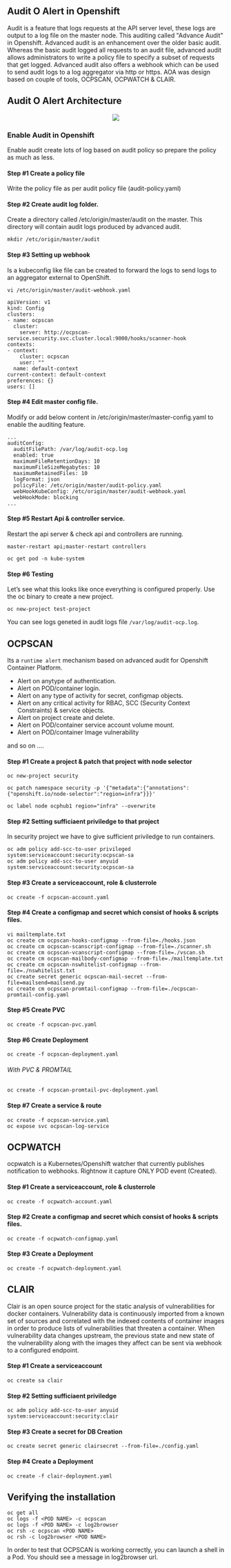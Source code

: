 ## Audit O Alert in Openshift

Audit is a feature that logs requests at the API server level, these logs are output to a log file on the master node. This auditing called "Advance Audit" in Openshift. Advanced audit is an enhancement over the older basic audit. Whereas the basic audit logged all requests to an audit file, advanced audit allows administrators to write a policy file to specify a subset of requests that get logged. Advanced audit also offers a webhook which can be used to send audit logs to a log aggregator via http or https.
AOA was design based on couple of tools, OCPSCAN, OCPWATCH & CLAIR.

## Audit O Alert Architecture

<p align="center">
  <img src="https://github.com/prasenforu/openshift-origin-aws/blob/master/security/ocpscan/aoa.PNG">
</p>

### Enable Audit in Openshift

Enable audit create lots of log based on audit policy so prepare the policy as much as less.

#### Step #1 Create a policy file

Write the policy file as per audit policy file (audit-policy.yaml)

#### Step #2 Create audit log folder.

Create a directory called /etc/origin/master/audit on the master. This directory will contain audit logs produced by advanced audit.

```mkdir /etc/origin/master/audit```

#### Step #3 Setting up webhook

Is a kubeconfig like file can be created to forward the logs to send logs to an aggregator external to OpenShift.

```vi /etc/origin/master/audit-webhook.yaml```

```
apiVersion: v1
kind: Config
clusters:
- name: ocpscan
  cluster:
    server: http://ocpscan-service.security.svc.cluster.local:9000/hooks/scanner-hook
contexts:
- context:
    cluster: ocpscan
    user: ""
  name: default-context
current-context: default-context
preferences: {}
users: []
```

#### Step #4 Edit master config file.

Modify or add below content in  /etc/origin/master/master-config.yaml to enable the auditing feature.

```
...
auditConfig:
  auditFilePath: /var/log/audit-ocp.log
  enabled: true
  maximumFileRetentionDays: 10
  maximumFileSizeMegabytes: 10
  maximumRetainedFiles: 10
  logFormat: json
  policyFile: /etc/origin/master/audit-policy.yaml
  webHookKubeConfig: /etc/origin/master/audit-webhook.yaml
  webHookMode: blocking
...

```

#### Step #5 Restart Api & controller service.

Restart the api server & check api and controllers are running.

```
master-restart api;master-restart controllers

oc get pod -n kube-system
```

#### Step #6 Testing

Let’s see what this looks like once everything is configured properly. Use the oc binary to create a new project.

```oc new-project test-project```

You can see logs geneted in audit logs file ```/var/log/audit-ocp.log```.

## OCPSCAN
Its a ```runtime alert``` mechanism based on advanced audit for Openshift Container Platform. 

  - Alert on anytype of authentication.
  - Alert on POD/container login.
  - Alert on any type of activity for secret, configmap objects.
  - Alert on any critical activity for RBAC, SCC (Security Context Constraints) & service objects.
  - Alert on project create and delete.
  - Alert on POD/container service account volume mount.
  - Alert on POD/container Image vulnerability

and so on ....

#### Step #1 Create a project & patch that project with node selector

```
oc new-project security

oc patch namespace security -p '{"metadata":{"annotations":{"openshift.io/node-selector":"region=infra"}}}'

oc label node ocphub1 region="infra" --overwrite

```

#### Step #2 Setting sufficiaent priviledge to that project

In security project we have to give sufficient priviledge to run containers.

```
oc adm policy add-scc-to-user privileged system:serviceaccount:security:ocpscan-sa
oc adm policy add-scc-to-user anyuid system:serviceaccount:security:ocpscan-sa

```

#### Step #3 Create a serviceaccount, role & clusterrole

```oc create -f ocpscan-account.yaml```

#### Step #4 Create a configmap and secret which consist of hooks & scripts files.

```
vi mailtemplate.txt
oc create cm ocpscan-hooks-configmap --from-file=./hooks.json
oc create cm ocpscan-scanscript-configmap --from-file=./scanner.sh
oc create cm ocpscan-vcanscript-configmap --from-file=./vscan.sh
oc create cm ocpscan-mailbody-configmap --from-file=./mailtemplate.txt
oc create cm ocpscan-nswhitelist-configmap --from-file=./nswhitelist.txt
oc create secret generic ocpscan-mail-secret --from-file=mailsend=mailsend.py
oc create cm ocpscan-promtail-configmap --from-file=./ocpscan-promtail-config.yaml
```

#### Step #5 Create PVC

```oc create -f ocpscan-pvc.yaml```

#### Step #6 Create Deployment

```oc create -f ocpscan-deployment.yaml```

###### With PVC & PROMTAIL

```oc create -f ocpscan-promtail-pvc-deployment.yaml```

#### Step #7 Create a service & route

```
oc create -f ocpscan-service.yaml
oc expose svc ocpscan-log-service

```
## OCPWATCH

ocpwatch is a Kubernetes/Openshift watcher that currently publishes notification to webhooks. Rightnow it capture ONLY POD event (Created).

#### Step #1 Create a serviceaccount, role & clusterrole

```oc create -f ocpwatch-account.yaml```

#### Step #2 Create a configmap and secret which consist of hooks & scripts files.

```oc create -f ocpwatch-configmap.yaml```

#### Step #3 Create a Deployment

```oc create -f ocpwatch-deployment.yaml```

## CLAIR

Clair is an open source project for the static analysis of vulnerabilities for docker containers. Vulnerability data is continuously imported from a known set of sources and correlated with the indexed contents of container images in order to produce lists of vulnerabilities that threaten a container. When vulnerability data changes upstream, the previous state and new state of the vulnerability along with the images they affect can be sent via webhook to a configured endpoint.

#### Step #1 Create a serviceaccount

```oc create sa clair```

#### Step #2 Setting sufficiaent priviledge

```oc adm policy add-scc-to-user anyuid system:serviceaccount:security:clair```

#### Step #3 Create a secret for DB Creation

```oc create secret generic clairsecret --from-file=./config.yaml```

#### Step #4 Create a Deployment

```oc create -f clair-deployment.yaml```

## Verifying the installation

```
oc get all
oc logs -f <POD NAME> -c ocpscan
oc logs -f <POD NAME> -c log2browser
oc rsh -c ocpscan <POD NAME> 
oc rsh -c log2browser <POD NAME> 
```

In order to test that OCPSCAN is working correctly, you can launch a shell in a Pod. You should see a message in log2browser url.
